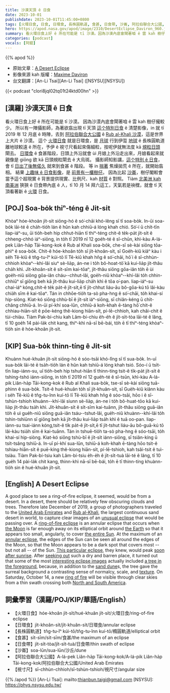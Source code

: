 ```yaml
---
title: 沙漠天頂 ê 日食
date: 2023-10-01
publishdate: 2023-10-01T11:45:00+0800
tags: [火環日食, 日食, 日環食, 長株圓軌道, 食甚, 日食帶, 沙崙, 阿拉伯聯合大公國, 視寸尺]
hero: https://apod.nasa.gov/apod/image/2310/DesertEclipse_Daviron_960.jpg
summary: 看火環日食上好 ê 所在可能是 tī 沙漠。因為沙漠內底會閘著咱 ê 雲 kah 樹仔攏較少。
categories: [podcast]
vocals: [阿錕]
---
```


{{% apod %}}

- 原始文章：[A Desert Eclipse](https://apod.nasa.gov/apod/ap231001.html)
- 影像來源 kah 版權：[Maxime Daviron](http://maximedaviron.com/bio)
- 台文翻譯：[An-Li Tsai][An-Li Tsai] ([NSYSU][NSYSU])

{{< podcast "clori8jql02tq01t24ktd00hn" >}}

## [漢羅] 沙漠天頂 ê 日食
看火環日食上好 ê 所在可能是 tī 沙漠。
因為沙漠內底會閘著咱 ê 雲 kah 樹仔攏較少。
所以有一陣攝影師，為著欲翕出現 tī 天頂 [這个特別日食][unusual eclipse] ê 清楚影像，in 就 tī 2019 年 12 月底 ê 時陣，去到 [阿拉伯聯合大公國][United Arab Emirates] ê [Rub al-Khali 沙漠][Rub al-Khali]，這是世界上大片 ê 沙漠。
這个 [火環日食][ring-of-fire eclipse] 就是日環食，是 [月球][the Moon] 行到伊踅 [地球][the Earth] ê 長株圓軌道離地球較遠 ê 所在，予伊 ê 視寸尺看起來傷細粒，按呢伊就無法度 kā [規粒日頭][the entire Sun] 閘去。
[日環食][annular eclipse] ê 食甚階段，日頭上外沿就會 ùi 月娘上外沿走出來，月娘看起來就親像是 giōng 欲 kā 日頭規粒閘去 ê 大烏斑。
攝影師知影講，[這个特別 ê 日食][This particular eclipse]，會 tī [日出了後無偌久][soon after sunrise] 就來到食甚 ê 階段。
等 in [揣著][seeking out] 焦燥拋荒 ê 所在，就開始翕相。
結果 [上趣味 ê 日食影像][interesting eclipse images]，是 [前景有一欉樹仔][a tree in the foreground]。
因為比起 [沙崙][sand dune]，樹仔閣較會當予這个超現實 ê 背景提供現實、比例尺、kah [材質][texture] ê 對照。
Tiàm [北美洲 kah 南美洲][North and South America] 狹狹 ê 日食帶內底 ê 人，tī 10 月 14 拜六這工，天氣若是袂䆀，就會 tī 天頂看著新 ê [火環][ring of fire] 日食。

## [POJ] Soa-bo̍k thiⁿ-téng ê Ji̍t-si̍t
Khòaⁿ hóe-khoân ji̍t-si̍t siōng-hó ê só͘-chāi khó-lêng sī tī soa-bo̍k.
In-ūi soa-bo̍k lāi-té ē cha̍h-tio̍h lán ê hûn kah chhiū-á lóng khah chió.
Só͘-í ū chi̍t-tīn liap-iáⁿ-su, ūi tio̍h-beh hip chhut-hiān tī thiⁿ-téng chit-ê te̍k-pa̍t ji̍t-si̍t ê chheng-chhó iáⁿ-siōng, in to̍h tī 2019 nî 12 goe̍h-té ê sî-chūn, khì-kàu A-lá-pek Liân-ha̍p Tāi-kong-kok ê Rub al Khali soa-bo̍k, che-sī sè-kài siōng tōa-phìⁿ ê soa-bo̍k.
Chit-ê hóe-khoân to̍h sī ji̍t-khoân-si̍t, sī Goe̍h-kiû kiâⁿ kàu i se̍h Tē-kiû ê tn̂g-tu-îⁿ kúi-tō lī Tē-kiû khah hn̄g ê só͘-chāi, hō͘ i ê sī-chhùn-chhioh khòaⁿ--khí-lâi siuⁿ sè-lia̍p, án-ne i to̍h bô-hoat-tō͘ kā kui-lia̍p ji̍t-thâu cha̍h khì.
Ji̍t-khoân-si̍t ê si̍t-sīm kai-tōaⁿ, ji̍t-thâu siōng gōa-iân to̍h ē ùi goe̍h-niû siōng gōa-iân cháu--chhut-lâi, goe̍h-niû khòaⁿ--khí-lâi to̍h chhin-chhiūⁿ sī giōng beh kā ji̍t-thâu kui-lia̍p cha̍h khì ê tōa o͘-pan.
liap-iáⁿ-su chai-iáⁿ kóng,chit-ê te̍k pa̍t-ê ji̍t-si̍t,ē tī ji̍t-chhut liáu-āu bô-gōa-kú tō lâi-kàu chia̍h sīm ê kai-tōaⁿ.
Tán in chhōe-tio̍h ta-sò pha-hng ê só͘-chāi, to̍h khai-sí hip-siòng.
Kiat-kó siōng chhù-bī ê ji̍t-si̍t iáⁿ-siōng, sī chiân-kéng ū chi̍t-châng chhiū-á.
In-ūi pí-khí soa-lūn, chhiū-á koh-khah ē-tàng hō͘ chit-ê chhiau-hiān-si̍t ê pōe-kéng thê-kiong hiān-si̍t, pí-lē-chhioh, kah châi-chit ê tùi-chiàu.
Tiàm Pak-bí-chiu kah Lâm-bí-chiu e̍h-e̍h ê ji̍t-si̍t-tòa lāi-té ê lâng, tī 10 goe̍h 14 pài-la̍k chit kang, thiⁿ-khì nā-sī bē-bái, to̍h ē tī thiⁿ-téng khòaⁿ-tio̍h sin ê hóe-khoân ji̍t-si̍t.

## [KIP] Sua-bo̍k thinn-tíng ê Ji̍t-si̍t
Khuànn hué-khuân ji̍t-si̍t siōng-hó ê sóo-tsāi khó-lîng sī tī sua-bo̍k.
In-uī sua-bo̍k lāi-té ē tsa̍h-tio̍h lán ê hûn kah tshiū-á lóng khah tsió.
Sóo-í ū tsi̍t-tīn liap-iánn-su, uī tio̍h-beh hip tshut-hiān tī thinn-tíng tsit-ê ti̍k-pa̍t ji̍t-si̍t ê tshing-tshó iánn-siōng, in to̍h tī 2019 nî 12 gue̍h-té ê sî-tsūn, khì-kàu A-lá-pik Liân-ha̍p Tāi-kong-kok ê Rub al Khali sua-bo̍k, tse-sī sè-kài siōng tuā-phìnn ê sua-bo̍k.
Tsit-ê hué-khuân to̍h sī ji̍t-khuân-si̍t, sī Gue̍h-kiû kiânn kàu i se̍h Tē-kiû ê tn̂g-tu-înn kuí-tō lī Tē-kiû khah hn̄g ê sóo-tsāi, hōo i ê sī-tshùn-tshioh khuànn--khí-lâi siunn sè-lia̍p, án-ne i to̍h bô-huat-tōo kā kui-lia̍p ji̍t-thâu tsa̍h khì.
Ji̍t-khuân-si̍t ê si̍t-sīm kai-tuānn, ji̍t-thâu siōng guā-iân to̍h ē uì gue̍h-niû siōng guā-iân tsáu--tshut-lâi, gue̍h-niû khuànn--khí-lâi to̍h tshin-tshiūnn sī giōng beh kā ji̍t-thâu kui-lia̍p tsa̍h khì ê tuā oo-pan.
liap-iánn-su tsai-iánn kóng,tsit-ê ti̍k pa̍t-ê ji̍t-si̍t,ē tī ji̍t-tshut liáu-āu bô-guā-kú tō lâi-kàu tsia̍h sīm ê kai-tuānn.
Tán in tshuē-tio̍h ta-sò pha-hng ê sóo-tsāi, to̍h khai-sí hip-siòng.
Kiat-kó siōng tshù-bī ê ji̍t-si̍t iánn-siōng, sī tsiân-kíng ū tsi̍t-tsâng tshiū-á.
In-uī pí-khí sua-lūn, tshiū-á koh-khah ē-tàng hōo tsit-ê tshiau-hiān-si̍t ê puē-kíng thê-kiong hiān-si̍t, pí-lē-tshioh, kah tsâi-tsit ê tuì-tsiàu.
Tiàm Pak-bí-tsiu kah Lâm-bí-tsiu e̍h-e̍h ê ji̍t-si̍t-tuà lāi-té ê lâng, tī 10 gue̍h 14 pài-la̍k chit kang, thinn-khì nā-sī bē-bái, to̍h ē tī thinn-tíng khuànn-tio̍h sin ê hué-khuân ji̍t-si̍t.

## [English] A Desert Eclipse
A good place to see a ring-of-fire eclipse, it seemed, would be from a desert.
In a desert, there should be relatively few obscuring clouds and trees.
Therefore late December of 2019, a group of photographers traveled to the [United Arab Emirates][United Arab Emirates] and [Rub al-Khali][Rub al-Khali], the largest continuous sand desert in world, to capture clear images of an [unusual eclipse][unusual eclipse] that would be passing over.
A [ring-of-fire eclipse][ring-of-fire eclipse] is an annular eclipse that occurs when [the Moon][the Moon] is far enough away on its elliptical orbit around [the Earth][the Earth] so that it appears too small, angularly, to cover [the entire Sun][the entire Sun].
At the maximum of an [annular eclipse][annular eclipse], the edges of the Sun can be seen all around the edges of the Moon, so that the Moon appears to be a dark spot that covers most -- but not all -- of the Sun.
[This particular eclipse][This particular eclipse], they knew, would peak [soon after sunrise][soon after sunrise].
After [seeking out][seeking out] such a dry and barren place, it turned out that some of the most [interesting eclipse images][interesting eclipse images] actually included [a tree in the foreground][a tree in the foreground], because, in addition to the [sand dune][sand dune]s, the tree gave the surreal background a contrasting sense of normalcy, scale, and [texture][texture].
On Saturday, October 14, a new [ring of fire][ring of fire] will be visible through clear skies from a thin swath crossing both [North and South America][North and South America].

## 詞彙學習（漢羅/POJ/KIP/華語/English）
- 【火環日食】hóe-khoân ji̍t-si̍t/hué-khuân ji̍t-si̍t/火環日食/ring-of-fire eclipse
- 【日環食】ji̍t-khoân-si̍t/ji̍t-khuân-si̍t/日環食/annular eclipse
- 【長株圓軌道】tn̂g-tu-îⁿ kúi-tō/tn̂g-tu-înn kuí-tō/橢圓軌道/elliptical orbit
- 【食甚】si̍t-sīm/si̍t-sīm/食甚/the maximum of an eclipse
- 【日食帶】ji̍t-si̍t-tòa/ji̍t-si̍t-tuà/日食帶/thin swath of eclipse
- 【沙崙】soa-lūn/sua-lūn/沙丘/dune
- 【阿拉伯聯合大公國】A-lá-pek Liân-ha̍p Tāi-kong-kok/A-lá-pik Liân-ha̍p Tāi-kong-kok/阿拉伯聯合大公國/United Arab Emirates
- 【視寸尺】sī-chhùn-chhioh/sī-tshùn-tshioh/視尺寸/angular size

{{% /apod %}}
[An-Li Tsai]: mailto:thianbun.taigi@gmail.com
[NSYSU]: https://phys.nsysu.edu.tw/

[copyright]: https://apod.nasa.gov/apod/fap/lib/about_apod.html#srapply
[License]: https://creativecommons.org/licenses/by/2.0/

[United Arab Emirates]:https://en.wikipedia.org/wiki/United_Arab_Emirates
[Rub al-Khali]:https://en.wikipedia.org/wiki/Rub%27_al_Khali
[unusual eclipse]:https://apod.nasa.gov/apod/ap191228.html
[ring-of-fire eclipse]:https://apod.nasa.gov/apod/ap170301.html
[the Moon]:https://solarsystem.nasa.gov/moons/earths-moon/overview/
[the Earth]:https://solarsystem.nasa.gov/planets/earth/overview/
[the entire Sun]:https://solarsystem.nasa.gov/solar-system/sun/overview/
[annular eclipse]:https://starchild.gsfc.nasa.gov/docs/StarChild/questions/question6.html
[This particular eclipse]:https://en.wikipedia.org/wiki/Solar_eclipse_of_December_26,_2019
[soon after sunrise]:https://apod.nasa.gov/apod/ap191227.html
[seeking out]:https://www.facebook.com/media/set/?set=a.2313450158759190&type=3
[interesting eclipse images]:https://www.facebook.com/pg/APOD.Sky/photos/?tab=album&album_id=2313450158759190
[a tree in the foreground]:https://apod.nasa.gov/apod/ap181230.html
[sand dune]:https://apod.nasa.gov/apod/ap160119.html
[texture]:https://apod.nasa.gov/apod/ap170611.html
[ring of fire]:https://apod.nasa.gov/apod/ap030605.html
[North and South America]:https://en.wikipedia.org/wiki/Americas#/media/File:Americas_(orthographic_projection).svg
